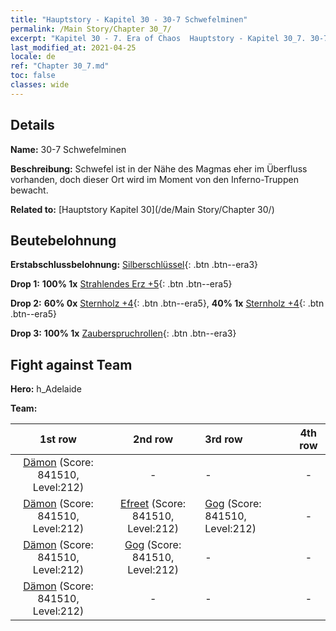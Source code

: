 ```yaml
---
title: "Hauptstory - Kapitel 30 - 30-7 Schwefelminen"
permalink: /Main Story/Chapter 30_7/
excerpt: "Kapitel 30 - 7. Era of Chaos  Hauptstory - Kapitel 30_7. 30-7 Schwefelminen"
last_modified_at: 2021-04-25
locale: de
ref: "Chapter 30_7.md"
toc: false
classes: wide
---
```


## Details

 **Name:** 30-7 Schwefelminen

 **Beschreibung:** Schwefel ist in der Nähe des Magmas eher im Überfluss vorhanden, doch dieser Ort wird im Moment von den Inferno-Truppen bewacht.

 **Related to:** [Hauptstory Kapitel 30](/de/Main Story/Chapter 30/)

## Beutebelohnung

 **Erstabschlussbelohnung:** [Silberschlüssel](/ItemsDE/con_693/){: .btn .btn--era3}

 **Drop 1:** **100% 1x** [Strahlendes Erz +5](/ItemsDE/mat_96/){: .btn .btn--era5}

 **Drop 2:** **60% 0x** [Sternholz +4](/ItemsDE/mat_90/){: .btn .btn--era5}, **40% 1x** [Sternholz +4](/ItemsDE/mat_90/){: .btn .btn--era5}

 **Drop 3:** **100% 1x** [Zauberspruchrollen](/ItemsDE/con_694/){: .btn .btn--era3}


## Fight against Team
 **Hero:** h_Adelaide

 **Team:**


  | 1st row | 2nd row | 3rd row | 4th row |
  |:----:|:----:|:----|:----:|
  | [Dämon](/de/units/Demon/) (Score: 841510, Level:212)  | - | - | - |
  | [Dämon](/de/units/Demon/) (Score: 841510, Level:212)  | [Efreet](/de/units/Efreeti/) (Score: 841510, Level:212)  | [Gog](/de/units/Gog/) (Score: 841510, Level:212)  | - |
  | [Dämon](/de/units/Demon/) (Score: 841510, Level:212)  | [Gog](/de/units/Gog/) (Score: 841510, Level:212)  | - | - |
  | [Dämon](/de/units/Demon/) (Score: 841510, Level:212)  | - | - | - |


